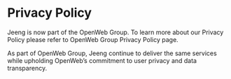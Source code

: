 Privacy Policy
==============

Jeeng is now part of the OpenWeb Group. To learn more about our Privacy Policy please refer to OpenWeb Group Privacy Policy page.  
  
As part of OpenWeb Group, Jeeng continue to deliver the same services while upholding OpenWeb’s commitment to user privacy and data transparency.